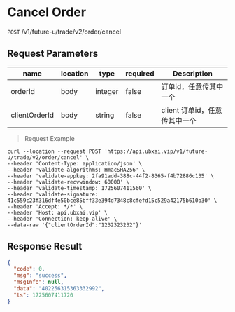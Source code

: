 # Cancel Order

`POST` /v1/future-u/trade/v2/order/cancel

## Request Parameters

| name          | location | type    | required | Description         |
|---------------|----------|---------|----------|---------------------|
| orderId       | body     | integer | false    | 订单id，任意传其中一个        |
| clientOrderId | body     | string  | false    | client 订单id，任意传其中一个 |

> Request Example

```shell
curl --location --request POST 'https://api.ubxai.vip/v1/future-u/trade/v2/order/cancel' \
--header 'Content-Type: application/json' \
--header 'validate-algorithms: HmacSHA256' \
--header 'validate-appkey: 2fa91add-388c-44f2-8365-f4b72886c135' \
--header 'validate-recvwindow: 60000' \
--header 'validate-timestamp: 1725607411560' \
--header 'validate-signature: 41c559c23f316df4e50bce85bff33e394d7348c8cfefd15c529a42175b610b30' \
--header 'Accept: */*' \
--header 'Host: api.ubxai.vip' \
--header 'Connection: keep-alive' \
--data-raw '{"clientOrderId":"1232323232"}'

```

## Response Result

```json
{
  "code": 0,
  "msg": "success",
  "msgInfo": null,
  "data": "402256315363332992",
  "ts": 1725607411720
}
```

